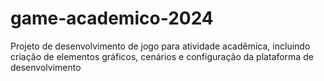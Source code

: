 # game-academico-2024
Projeto de desenvolvimento de jogo para atividade acadêmica, incluindo criação de elementos gráficos, cenários e configuração da plataforma de desenvolvimento
